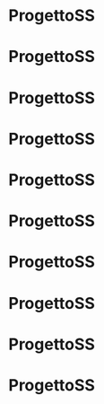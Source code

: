 # ProgettoSS
# ProgettoSS
# ProgettoSS
# ProgettoSS
# ProgettoSS
# ProgettoSS
# ProgettoSS
# ProgettoSS
# ProgettoSS
# ProgettoSS
